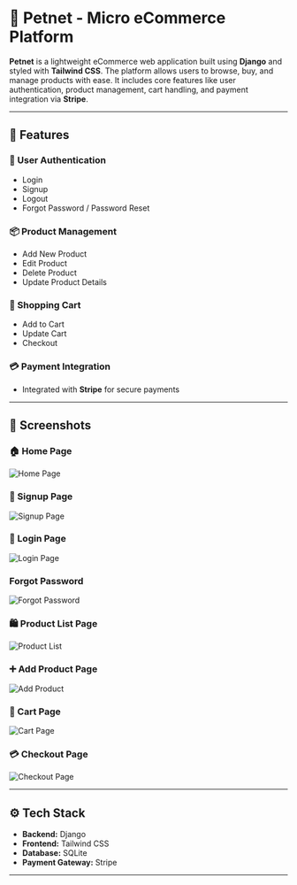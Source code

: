 # 🐾 Petnet - Micro eCommerce Platform

**Petnet** is a lightweight eCommerce web application built using **Django** and styled with **Tailwind CSS**. The platform allows users to browse, buy, and manage products with ease. It includes core features like user authentication, product management, cart handling, and payment integration via **Stripe**.

---

## 🚀 Features

### 🔐 User Authentication
- Login
- Signup
- Logout
- Forgot Password / Password Reset

### 📦 Product Management
- Add New Product
- Edit Product
- Delete Product
- Update Product Details

### 🛒 Shopping Cart
- Add to Cart
- Update Cart
- Checkout


### 💳 Payment Integration
- Integrated with **Stripe** for secure payments

---

## 📸 Screenshots

### 🏠 Home Page
![Home Page](./screenshots/Home_page_Petnet.png)

### 📝 Signup Page
![Signup Page](./screenshots/Signup_page_Petnet.png)

### 🔐 Login Page
![Login Page](./screenshots/Login_page_Petnet.png)

### Forgot Password 
![Forgot Password](./screenshots/Reset_Password_page_Petnet.png)

### 🛍️ Product List Page
![Product List](./screenshots/Product_Page_Petnet.png)

### ➕ Add Product Page
![Add Product](./screenshots/Add_Product_page_Petnet.png)

### 🛒 Cart Page
![Cart Page](./screenshots/Cart_page_Petnet.png)

### 💳 Checkout Page
![Checkout Page](screenshots/payment_page_Checkout.png)

---

## ⚙️ Tech Stack

- **Backend:** Django
- **Frontend:** Tailwind CSS
- **Database:** SQLite 
- **Payment Gateway:** Stripe

---

